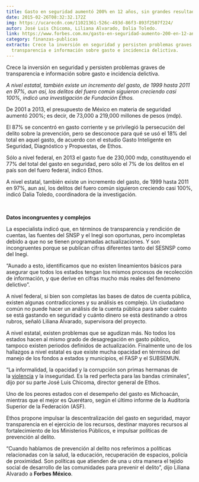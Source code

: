 ```yaml
---
title: Gasto en seguridad aumentó 200% en 12 años, sin grandes resultados.
date: 2015-02-26T08:32:32.172Z
img: https://ucarecdn.com/11021361-526c-493d-86f3-893f2507f224/
autor: José Luis Chicoma, Liliana Alvarado, Dalia Toledo.
link: https://www.forbes.com.mx/gasto-en-seguridad-aumento-200-en-12-anos-sin-grandes-resultados/
category: finanzas-publicas
extracto: Crece la inversión en seguridad y persisten problemas graves de
  transparencia e información sobre gasto e incidencia delictiva.
---
```

Crece la inversión en seguridad y persisten problemas graves de transparencia e información sobre gasto e incidencia delictiva.

*A nivel estatal, también existe un incremento del gasto, de 1999 hasta 2011 en 97%, aun así, los delitos del fuero común siguieron creciendo casi 100%, indicó una investigación de Fundación Ethos.*

De 2001 a 2013, el presupuesto de México en materia de seguridad aumentó 200%; es decir, de 73,000 a 219,000 millones de pesos (mdp).

El 87% se concentró en gasto corriente y se privilegió la persecución del delito sobre la prevención, pero se desconoce para qué se usó el 18% del total en aquel gasto, de acuerdo con el estudio Gasto Inteligente en Seguridad, Diagnóstico y Propuestas, de Ethos.

Sólo a nivel federal, en 2013 el gasto fue de 230,000 mdp, constituyendo el 77% del total del gasto en seguridad, pero sólo el 7% de los delitos en el país son del fuero federal, indicó Ethos.

A nivel estatal, también existe un incremento del gasto, de 1999 hasta 2011 en 97%, aun así, los delitos del fuero común siguieron creciendo casi 100%, indicó Dalia Toledo, coordinadora de la investigación.

 

**Datos incongruentes y complejos**

La especialista indicó que, en términos de transparencia y rendición de cuentas, las fuentes del SNSP y el Inegi son oportunas, pero incompletas debido a que no se tienen programadas actualizaciones. Y son incongruentes porque se publican cifras diferentes tanto del SESNSP como del Inegi.

“Aunado a esto, identificamos que no existen lineamientos básicos para asegurar que todos los estados tengan los mismos procesos de recolección de información, y que derive en cifras mucho más reales del fenómeno delictivo”.

A nivel federal, si bien son completas las bases de datos de cuenta pública, existen algunas contradicciones y su análisis es complejo. Un ciudadano común no puede hacer un análisis de la cuenta pública para saber cuánto se está gastando en seguridad y cuánto dinero se está destinando a otros rubros, señaló Liliana Alvarado, supervisora del proyecto.

A nivel estatal, existen problemas que se agudizan más. No todos los estados hacen al mismo grado de desagregación en gasto público, tampoco existen periodos definidos de actualización. Finalmente uno de los hallazgos a nivel estatal es que existe mucha opacidad en términos del manejo de los fondos a estados y municipios, el FASP y el SUBSEMUN.

“La informalidad, la opacidad y la corrupción son primas hermanas de la [violencia](http://www.forbes.com.mx/por-que-mas-gasto-y-mas-policias-no-frenan-los-asesinatos/) y la inseguridad. Es la red perfecta para las bandas criminales”, dijo por su parte José Luis Chicoma, director general de Ethos.

Uno de los peores estados con el desempeño del gasto es Michoacán, mientras que el mejor es Querétaro, según el último informe de la Auditoría Superior de la Federación (ASF).

Ethos propone impulsar la descentralización del gasto en seguridad, mayor transparencia en el ejercicio de los recursos, destinar mayores recursos al fortalecimiento de los Ministerios Públicos, e impulsar políticas de prevención al delito.

“Cuando hablamos de prevención al delito nos referimos a políticas relacionadas con la salud, la educación, recuperación de espacios, policía de proximidad. Son políticas que atienden de una u otra manera el tejido social de desarrollo de las comunidades para prevenir el delito”, dijo Liliana Alvarado a **Forbes México**.